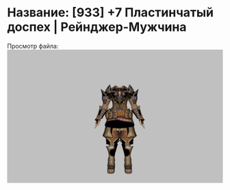 # Название: [933] +7 Пластинчатый доспех | Рейнджер-Мужчина

Просмотр файла:
![p020004.png](p020004.png)